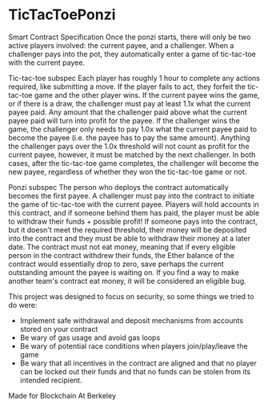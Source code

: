 # TicTacToePonzi

Smart Contract Specification
Once the ponzi starts, there will only be two active players involved: the current payee, and a challenger. When a challenger pays into the pot, they automatically enter a game of tic-tac-toe with the current payee.

Tic-tac-toe subspec
Each player has roughly 1 hour to complete any actions required, like submitting a move. If the player fails to act, they forfeit the tic-tac-toe game and the other player wins.
If the current payee wins the game, or if there is a draw, the challenger must pay at least 1.1x what the current payee paid. Any amount that the challenger paid above what the current payee paid will turn into profit for the payee.
If the challenger wins the game, the challenger only needs to pay 1.0x what the current payee paid to become the payee (i.e. the payee has to pay the same amount). Anything the challenger pays over the 1.0x threshold will not count as profit for the current payee, however, it must be matched by the next challenger.
In both cases, after the tic-tac-toe game completes, the challenger will become the new payee, regardless of whether they won the tic-tac-toe game or not. 

Ponzi subspec
The person who deploys the contract automatically becomes the first payee.
A challenger must pay into the contract to initiate the game of tic-tac-toe with the current payee.
Players will hold accounts in this contract, and if someone behind them has paid, the player must be able to withdraw their funds + possible profit!
If someone pays into the contract, but it doesn't meet the required threshold, their money will be deposited into the contract and they must be able to withdraw their money at a later date.
The contract must not eat money, meaning that if every eligible person in the contract withdrew their funds, the Ether balance of the contract would essentially drop to zero, save perhaps the current outstanding amount the payee is waiting on. If you find a way to make another team's contract eat money, it will be considered an eligible bug.

This project was designed to focus on security, so some things we tried to do were:
- Implement safe withdrawal and deposit mechanisms from accounts stored on your contract
- Be wary of gas usage and avoid gas loops
- Be wary of potential race conditions when players join/play/leave the game
- Be wary that all incentives in the contract are aligned and that no player can be locked out their funds and that no funds can be stolen from its intended recipient.

Made for Blockchain At Berkeley
